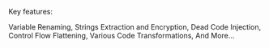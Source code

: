 Key features:

Variable Renaming,
Strings Extraction and Encryption,
Dead Code Injection,
Control Flow Flattening,
Various Code Transformations,
And More...
